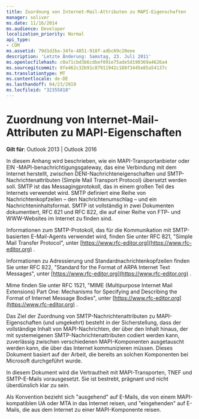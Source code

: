 ```yaml
---
title: Zuordnung von Internet-Mail-Attributen zu MAPI-Eigenschaften
manager: soliver
ms.date: 11/16/2014
ms.audience: Developer
localization_priority: Normal
api_type:
- COM
ms.assetid: 79d1d2ba-34fe-4851-918f-adbc69c20eee
description: 'Letzte Änderung: Samstag, 23. Juli 2011'
ms.openlocfilehash: c0a71cbd3b6cdbef091e75ade5d190369a4626a4
ms.sourcegitcommit: 8fe462c32b91c87911942c188f3445e85a54137c
ms.translationtype: MT
ms.contentlocale: de-DE
ms.lasthandoff: 04/23/2019
ms.locfileid: "32355818"
---
```

# <a name="mapping-of-internet-mail-attributes-to-mapi-properties"></a>Zuordnung von Internet-Mail-Attributen zu MAPI-Eigenschaften

  
  
**Gilt für**: Outlook 2013 | Outlook 2016 
  
In diesem Anhang wird beschrieben, wie ein MAPI-Transportanbieter oder EIN -MAPI-benachrichtigungsgateway, das eine Verbindung mit dem Internet herstellt, zwischen DENI-Nachrichteneigenschaften und SMTP-Nachrichtenattributen (Simple Mail Transport Protocol) übersetzt werden soll. SMTP ist das Messagingprotokoll, das in einem großen Teil des Internets verwendet wird. SMTP definiert eine Reihe von Nachrichtenkopfzeilen – den Nachrichtenumschlag – und ein Nachrichteninhaltsformat. SMTP ist vollständig in zwei Dokumenten dokumentiert, RFC 821 und RFC 822, die auf einer Reihe von FTP- und WWW-Websites im Internet zu finden sind.
  
Informationen zum SMTP-Protokoll, das für die Kommunikation mit SMTP-basierten E-Mail-Agents verwendet wird, finden Sie unter RFC 821, "Simple Mail Transfer Protocol", unter [https://www.rfc-editor.org](https://www.rfc-editor.org) .
  
Informationen zu Adressierung und Standardnachrichtenkopfzeilen finden Sie unter RFC 822, "Standard for the Format of ARPA Internet Text Messages", unter [https://www.rfc-editor.org](https://www.rfc-editor.org) .
  
Mime finden Sie unter RFC 1521, "MIME (Multipurpose Internet Mail Extensions) Part One: Mechanisms for Specifying and Describing the Format of Internet Message Bodies", unter [https://www.rfc-editor.org](https://www.rfc-editor.org) .
  
Das Ziel der Zuordnung von SMTP-Nachrichtenattributen zu MAPI-Eigenschaften (und umgekehrt) besteht in der Sicherstellung, dass der vollständige Inhalt von MAPI-Nachrichten, der über den Inhalt hinaus, der mit systemeigenen SMTP-Nachrichtenattributen codiert werden kann, zuverlässig zwischen verschiedenen MAPI-Komponenten ausgetauscht werden kann, die über das Internet kommunizieren müssen. Dieses Dokument basiert auf der Arbeit, die bereits an solchen Komponenten bei Microsoft durchgeführt wurde. 
  
In diesem Dokument wird die Vertrautheit mit MAPI-Transporten, TNEF und SMTP-E-Mails vorausgesetzt. Sie ist bestrebt, prägnant und nicht überdünslich klar zu sein.
  
Als Konvention bezieht sich "ausgehend" auf E-Mails, die von einem MAPI-kompatiblen UA oder MTA in das Internet reisen, und "eingehenden" auf E-Mails, die aus dem Internet zu einer MAPI-Komponente reisen.
  

